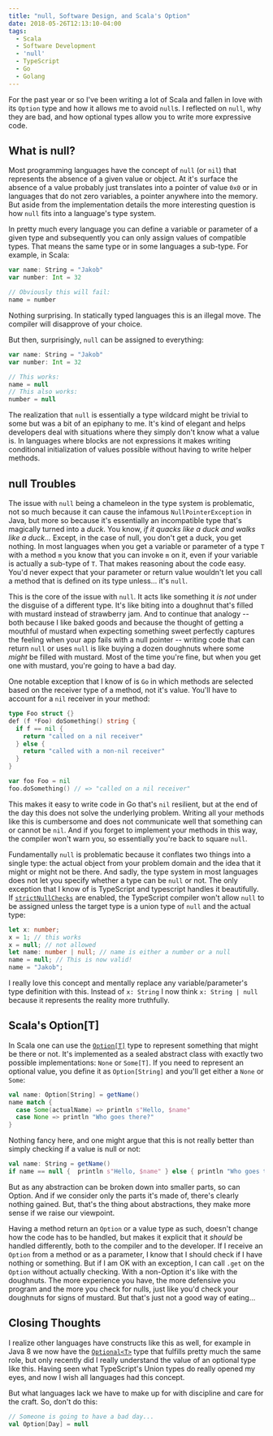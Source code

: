 ```yaml
---
title: "null, Software Design, and Scala's Option"
date: 2018-05-26T12:13:10-04:00
tags:
  - Scala
  - Software Development
  - 'null'
  - TypeScript
  - Go
  - Golang
---
```


For the past year or so I've been writing a lot of Scala and fallen in love with its `Option` type and how it allows me to avoid `null`s. I reflected on `null`, why they are bad, and how optional types allow you to write more expressive code.

## What is null?

Most programming languages have the concept of `null` (or `nil`) that represents the absence of a given value or object. At it's surface the absence of a value probably just translates into a pointer of value `0x0` or in languages that do not zero variables, a pointer anywhere into the memory. But aside from the implementation details the more interesting question is how `null` fits into a language's type system.

In pretty much every language you can define a variable or parameter of a given type and subsequently you can only assign values of compatible types. That means the same type or in some languages a sub-type. For example, in Scala:

```scala
var name: String = "Jakob"
var number: Int = 32

// Obviously this will fail:
name = number
```

Nothing surprising. In statically typed languages this is an illegal move. The compiler will disapprove of your choice.

But then, surprisingly, `null` can be assigned to everything:

```scala
var name: String = "Jakob"
var number: Int = 32

// This works:
name = null
// This also works:
number = null
```

The realization that `null` is essentially a type wildcard might be trivial to some but was a bit of an epiphany to me. It's kind of elegant and helps developers deal with situations where they simply don't know what a value is. In languages where blocks are not expressions it makes writing conditional initialization of values possible without having to write helper methods.

## null Troubles

The issue with `null` being a chameleon in the type system is problematic, not so much because it can cause the infamous `NullPointerException` in Java, but more so because it's essentially an incompatible type that's magically turned into a _duck_. You know, _if it quacks like a duck and walks like a duck..._ Except, in the case of null, you don't get a duck, you get nothing. In most languages when you get a variable or parameter of a type `T` with a method `m` you know that you can invoke `m` on it, even if your variable is actually a sub-type of `T`. That makes reasoning about the code easy. You'd never expect that your parameter or return value wouldn't let you call a method that is defined on its type unless... it's `null`.

This is the core of the issue with `null`. It acts like something it _is not_ under the disguise of a different type. It's like biting into a doughnut that's filled with mustard instead of strawberry jam. And to continue that analogy -- both because I like baked goods and because the thought of getting a mouthful of mustard when expecting something sweet perfectly captures the feeling when your app fails with a null pointer -- writing code that can return `null` or uses `null` is like buying a dozen doughnuts where some _might_ be filled with mustard. Most of the time you're fine, but when you get one with mustard, you're going to have a bad day.

One notable exception that I know of is `Go` in which methods are selected based on the receiver type of a method, not it's value. You'll have to account for a `nil` receiver in your method:

```go
type Foo struct {}
def (f *Foo) doSomething() string {
  if f == nil {
    return "called on a nil receiver"
  } else {
    return "called with a non-nil receiver"
  }
}

var foo Foo = nil
foo.doSomething() // => "called on a nil receiver"
```

This makes it easy to write code in Go that's `nil` resilient, but at the end of the day this does not solve the underlying problem. Writing all your methods like this is cumbersome and does not communicate well that something can or cannot be `nil`. And if you forget to implement your methods in this way, the compiler won't warn you, so essentially you're back to square `null`.

Fundamentally `null` is problematic because it conflates two things into a single type: the actual object from your problem domain and the idea that it might or might not be there. And sadly, the type system in most languages does not let you specify whether a type can be `null` or not. The only exception that I know of is TypeScript and typescript handles it beautifully. If [`strictNullChecks`](https://www.typescriptlang.org/docs/handbook/release-notes/typescript-2-0.html) are enabled, the TypeScript compiler won't allow `null` to be assigned unless the target type is a union type of `null` and the actual type:

```typescript
let x: number;
x = 1; // this works
x = null; // not allowed
let name: number | null; // name is either a number or a null
name = null; // This is now valid!
name = "Jakob";
```

I really love this concept and mentally replace any variable/parameter's type definition with this. Instead of `x: String` I now think `x: String | null` because it represents the reality more truthfully.

## Scala's Option[T]

In Scala one can use the [`Option[T]`](https://www.scala-lang.org/api/current/scala/Option.html) type to represent something that might be there or not. It's implemented as a sealed abstract class with exactly two possible implementations: `None` or `Some[T]`. If you need to represent an optional value, you define it as `Option[String]` and you'll get either a `None` or `Some`:

```scala
val name: Option[String] = getName()
name match {
  case Some(actualName) => println s"Hello, $name"
  case None => println "Who goes there?"
}
```

Nothing fancy here, and one might argue that this is not really better than simply checking if a value is null or not:

```scala
val name: String = getName()
if name == null {  println s"Hello, $name" } else { println "Who goes there?" }
```

But as any abstraction can be broken down into smaller parts, so can Option. And if we consider only the parts it's made of, there's clearly nothing gained. But, that's the thing about abstractions, they make more sense if we raise our viewpoint.

Having a method return an `Option` or a value type as such, doesn't change how the code has to be handled, but makes it explicit that it _should_ be handled differently, both to the compiler and to the developer. If I receive an `Option` from a method or as a parameter, I know that I should check if I have nothing or something. But if I am OK with an exception, I can call `.get` on the `Option` without actually checking. With a non-Option it's like with the doughnuts. The more experience you have, the more defensive you program and the more you check for nulls, just like you'd check your doughnuts for signs of mustard. But that's just not a good way of eating...

## Closing Thoughts

I realize other languages have constructs like this as well, for example in Java 8 we now have the [`Optional<T>`](https://docs.oracle.com/javase/8/docs/api/java/util/Optional.html) type that fulfills pretty much the same role, but only recently did I really understand the value of an optional type like this. Having seen what TypeScript's Union types do really opened my eyes, and now I wish all languages had this concept.

But what languages lack we have to make up for with discipline and care for the craft. So, don't do this:

```scala
// Someone is going to have a bad day...
val Option[Day] = null
```
